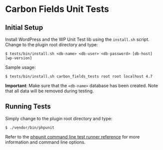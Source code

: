# Carbon Fields Unit Tests

## Initial Setup

Install WordPress and the WP Unit Test lib using the `install.sh` script. Change to the plugin root directory and type:

    $ tests/bin/install.sh <db-name> <db-user> <db-password> [db-host] [wp-version]

Sample usage:

    $ tests/bin/install.sh carbon_fields_tests root root localhost 4.7

**Important**: Make sure that the `<db-name>` database has been created. Note that all data will be removed during testing.

## Running Tests

Simply change to the plugin root directory and type:

    $ ./vendor/bin/phpunit

Refer to the [phpunit command line test runner reference](https://phpunit.de/manual/current/en/phpunit-book.html#textui) for more information and command line options.